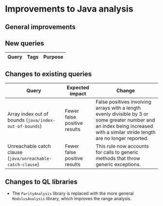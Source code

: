 # Improvements to Java analysis

## General improvements

## New queries

| **Query**                   | **Tags**  | **Purpose**                                                        |
|-----------------------------|-----------|--------------------------------------------------------------------|

## Changes to existing queries

| **Query**                  | **Expected impact**    | **Change**                                                       |
|----------------------------|------------------------|------------------------------------------------------------------|
| Array index out of bounds (`java/index-out-of-bounds`) | Fewer false positive results | False positives involving arrays with a length evenly divisible by 3 or some greater number and an index being increased with a similar stride length are no longer reported. |
| Unreachable catch clause (`java/unreachable-catch-clause`) | Fewer false positive results | This rule now accounts for calls to generic methods that throw generic exceptions. |

## Changes to QL libraries

* The `ParityAnalysis` library is replaced with the more general `ModulusAnalysis` library, which improves the range analysis.

